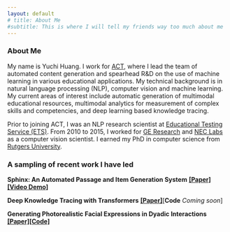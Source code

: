 ```yaml
---
layout: default
# title: About Me
#subtitle: This is where I will tell my friends way too much about me
---
```



### About Me

My name is Yuchi Huang. I work for [ACT](http://www.act.org), where I lead the team of automated content generation and spearhead R&D on the use of machine learning in various educational applications. My technical background is in natural language processing (NLP), computer vision and machine learning. My current areas of interest include automatic generation of multimodal educational resources, multimodal analytics for measurement of complex skills and competencies, and deep learning based knowledge tracing.


Prior to joining ACT, I was an NLP research scientist at [Educational Testing Service (ETS)](https://www.ets.org). From 2010 to 2015, I worked for [GE Research](https://www.ge.com/research/) and [NEC Labs](https://www.nec.com/en/global/rd/index.html) as a computer vision scientist. I earned my PhD in computer science from [Rutgers University](https://www.rutgers.edu).

### A sampling of recent work I have led

**Sphinx: An Automated Passage and Item Generation System** [**[Paper]**](/assets/papers/LAK20.pdf)[**[Video Demo]**](https://www.youtube.com/watch?v=hTLzOsi_Vn8)

**Deep Knowledge Tracing with Transformers** [**[Paper]**](/assets/papers/aied20.pdf)[**Code** *Coming soon*]

**Generating Photorealistic Facial Expressions in Dyadic Interactions** [**[Paper]**](/assets/papers/BMVC2018.pdf)[**[Code]**](https://github.com/yuchuang1979/Facial-Expressions-in-Dyadic-Interactions)
